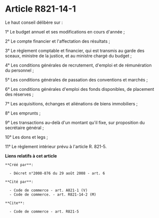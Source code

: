 # Article R821-14-1

Le haut conseil délibère sur : 

1° Le budget annuel et ses modifications en cours d'année ; 

2° Le compte financier et l'affectation des résultats ; 

3° Le règlement comptable et financier, qui est transmis au garde des sceaux, ministre de la justice, et au ministre chargé
du budget ; 

4° Les conditions générales de recrutement, d'emploi et de rémunération du personnel ; 

5° Les conditions générales de passation des conventions et marchés ; 

6° Les conditions générales d'emploi des fonds disponibles, de placement des réserves ; 

7° Les acquisitions, échanges et aliénations de biens immobiliers ; 

8° Les emprunts ; 

9° Les transactions au-delà d'un montant qu'il fixe, sur proposition du secrétaire général ; 

10° Les dons et legs ; 

11° Le règlement intérieur prévu à l'article R. 821-5.

**Liens relatifs à cet article**

	**Créé par**:

	  - Décret n°2008-876 du 29 août 2008 - art. 6

	**Cité par**:

	  - Code de commerce - art. A821-1 (V)
	  - Code de commerce. - art. R821-14-2 (M)

	**Cite**:

	  - Code de commerce - art. R821-5
